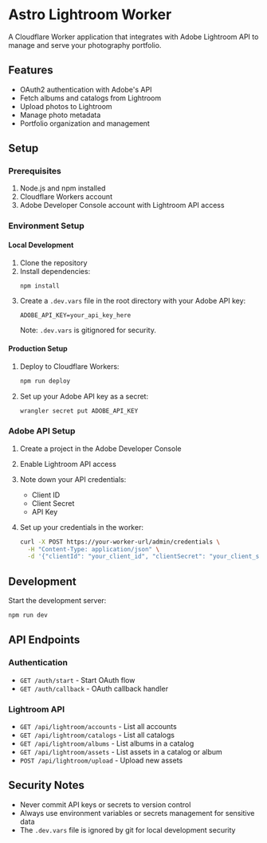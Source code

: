 # Astro Lightroom Worker

A Cloudflare Worker application that integrates with Adobe Lightroom API to manage and serve your photography portfolio.

## Features

- OAuth2 authentication with Adobe's API
- Fetch albums and catalogs from Lightroom
- Upload photos to Lightroom
- Manage photo metadata
- Portfolio organization and management

## Setup

### Prerequisites

1. Node.js and npm installed
2. Cloudflare Workers account
3. Adobe Developer Console account with Lightroom API access

### Environment Setup

#### Local Development

1. Clone the repository
2. Install dependencies:
   ```bash
   npm install
   ```
3. Create a `.dev.vars` file in the root directory with your Adobe API key:
   ```
   ADOBE_API_KEY=your_api_key_here
   ```
   Note: `.dev.vars` is gitignored for security.

#### Production Setup

1. Deploy to Cloudflare Workers:
   ```bash
   npm run deploy
   ```

2. Set up your Adobe API key as a secret:
   ```bash
   wrangler secret put ADOBE_API_KEY
   ```

### Adobe API Setup

1. Create a project in the Adobe Developer Console
2. Enable Lightroom API access
3. Note down your API credentials:
   - Client ID
   - Client Secret
   - API Key

4. Set up your credentials in the worker:
   ```bash
   curl -X POST https://your-worker-url/admin/credentials \
     -H "Content-Type: application/json" \
     -d '{"clientId": "your_client_id", "clientSecret": "your_client_secret"}'
   ```

## Development

Start the development server:
```bash
npm run dev
```

## API Endpoints

### Authentication
- `GET /auth/start` - Start OAuth flow
- `GET /auth/callback` - OAuth callback handler

### Lightroom API
- `GET /api/lightroom/accounts` - List all accounts
- `GET /api/lightroom/catalogs` - List all catalogs
- `GET /api/lightroom/albums` - List albums in a catalog
- `GET /api/lightroom/assets` - List assets in a catalog or album
- `POST /api/lightroom/upload` - Upload new assets

## Security Notes

- Never commit API keys or secrets to version control
- Always use environment variables or secrets management for sensitive data
- The `.dev.vars` file is ignored by git for local development security
